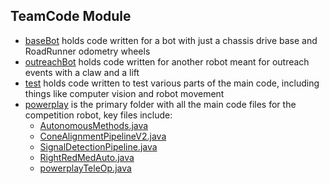 ## TeamCode Module
- [baseBot](baseBot) holds code written for a bot with just a chassis drive base and RoadRunner odometry wheels
- [outreachBot](outreachBot) holds code written for another robot meant for outreach events with a claw and a lift
- [test](test) holds code written to test various parts of the main code, including things like computer vision and robot movement
- [powerplay](powerplay) is the primary folder with all the main code files for the competition robot, key files include:
  - [AutonomousMethods.java](powerplay/AutonomousMethods.java)
  - [ConeAlignmentPipelineV2.java](powerplay/ConeAlignmentPipelineV2.java)
  - [SignalDetectionPipeline.java](powerplay/SignalDetectionPipeline.java)
  - [RightRedMedAuto.java](powerplay/RightRedMedAuto.java)
  - [powerplayTeleOp.java](powerplay/powerplayTeleOp.java)
